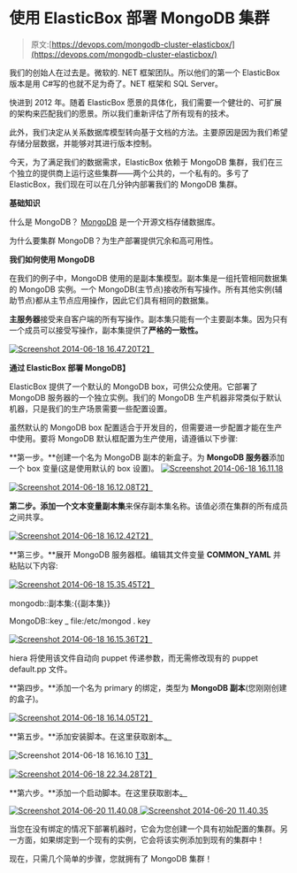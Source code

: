 # 使用 ElasticBox 部署 MongoDB 集群

> 原文:[https://devops.com/mongodb-cluster-elasticbox/](https://devops.com/mongodb-cluster-elasticbox/)

我们的创始人在过去是。微软的. NET 框架团队。所以他们的第一个 ElasticBox 版本是用 C#写的也就不足为奇了。NET 框架和 SQL Server。

快进到 2012 年。随着 ElasticBox 愿景的具体化，我们需要一个健壮的、可扩展的架构来匹配我们的愿景。所以我们重新评估了所有现有的技术。

此外，我们决定从关系数据库模型转向基于文档的方法。主要原因是因为我们希望存储分层数据，并能够对其进行版本控制。

今天，为了满足我们的数据需求，ElasticBox 依赖于 MongoDB 集群，我们在三个独立的提供商上运行这些集群——两个公共的，一个私有的。多亏了 ElasticBox，我们现在可以在几分钟内部署我们的 MongoDB 集群。

**基础知识**

什么是 MongoDB？ [MongoDB](https://www.mongodb.org) 是一个开源文档存储数据库。

为什么要集群 MongoDB？为生产部署提供冗余和高可用性。

**我们如何使用 MongoDB**

在我们的例子中，MongoDB 使用的是副本集模型。副本集是一组托管相同数据集的 MongoDB 实例。一个 MongoDB(主节点)接收所有写操作。所有其他实例(辅助节点)都从主节点应用操作，因此它们具有相同的数据集。

**主服务器**接受来自客户端的所有写操作。副本集只能有一个主要副本集。因为只有一个成员可以接受写操作，副本集提供了**严格的一致性。**

[![Screenshot 2014-06-18 16.47.20](../Images/cfa9598b68277bd28f37e9e18bf18099.png)T2】](http://elasticbox.com/blog/wp-content/uploads/2014/06/Screenshot-2014-06-18-16.47.20.png)

**通过 ElasticBox 部署 MongoDB】**

ElasticBox 提供了一个默认的 MongoDB box，可供公众使用。它部署了 MongoDB 服务器的一个独立实例。我们的 MongoDB 生产机器非常类似于默认机器，只是我们的生产场景需要一些配置设置。

虽然默认的 MongoDB box 配置适合于开发目的，但需要进一步配置才能在生产中使用。要将 MongoDB 默认框配置为生产使用，请遵循以下步骤:

**第一步。**创建一个名为 MongoDB 副本的新盒子。为 **MongoDB 服务器**添加一个 box 变量(这是使用默认的 box 设置)。 [![Screenshot 2014-06-18 16.11.18](../Images/b6c245eab45b8cb7ba6fd45f2c7dada0.png)](http://elasticbox.com/blog/wp-content/uploads/2014/06/Screenshot-2014-06-18-16.11.18.png)

[![Screenshot 2014-06-18 16.12.08](../Images/3718232f72ce2d869992372193cd2aa5.png)T2】](http://elasticbox.com/blog/wp-content/uploads/2014/06/Screenshot-2014-06-18-16.12.08.png)

**第二步。**添加一个文本变量**副本集**来保存副本集名称。该值必须在集群的所有成员之间共享。

[![Screenshot 2014-06-18 16.12.42](../Images/09976a46aa80fe7e3164ddddb0ddb199.png)T2】](http://elasticbox.com/blog/wp-content/uploads/2014/06/Screenshot-2014-06-18-16.12.42.png)

**第三步。**展开 MongoDB 服务器框。编辑其文件变量 **COMMON_YAML** 并粘贴以下内容:

[![Screenshot 2014-06-18 15.35.45](../Images/1fdff89dc77a4d5fd174cba6b9ee75a6.png)T2】](http://elasticbox.com/blog/wp-content/uploads/2014/06/Screenshot-2014-06-18-15.35.45.png)

mongodb::副本集:{{副本集}}

MongoDB::key _ file:/etc/mongod . key

[![Screenshot 2014-06-18 16.15.36](../Images/fe72cf06f9e1b95a20b0f2975583415d.png)T2】](http://elasticbox.com/blog/wp-content/uploads/2014/06/Screenshot-2014-06-18-16.15.36.png)

hiera 将使用该文件自动向 puppet 传递参数，而无需修改现有的 puppet default.pp 文件。

**第四步。**添加一个名为 primary 的绑定，类型为 **MongoDB 副本**(您刚刚创建的盒子)。

[![Screenshot 2014-06-18 16.14.05](../Images/9b7a69a760613d9e02bbaf4ad92974a8.png)T2】](http://elasticbox.com/blog/wp-content/uploads/2014/06/Screenshot-2014-06-18-16.14.05.png)

**第五步。**添加安装脚本。在这里获取剧本[。](https://gist.github.com/adamdaigian/5677fa177a38a4b0e48d)

![Screenshot 2014-06-18 16.16.10](../Images/961bc46d2ca5840a26f3fdb1db451c02.png) [T3】](http://elasticbox.com/blog/wp-content/uploads/2014/06/Screenshot-2014-06-18-16.16.43.png)

[![Screenshot 2014-06-18 22.34.28](../Images/b94cba235452b0179b2dad0ca23b5143.png)T2】](http://elasticbox.com/blog/wp-content/uploads/2014/06/Screenshot-2014-06-18-22.34.28.png)

**第六步。**添加一个启动脚本。在这里获取剧本[。](https://gist.github.com/adamdaigian/ed6b83ab14d6444deead)

[![Screenshot 2014-06-20 11.40.08](../Images/b0f57507fc63ca540db2e52e5b06de71.png) ](http://elasticbox.com/blog/wp-content/uploads/2014/06/Screenshot-2014-06-20-11.40.08.png) [ ![Screenshot 2014-06-20 11.40.35](../Images/a889bc39b868d6afdda662c1fd88871b.png)](http://elasticbox.com/blog/wp-content/uploads/2014/06/Screenshot-2014-06-20-11.40.35.png)

当您在没有绑定的情况下部署机器时，它会为您创建一个具有初始配置的集群。另一方面，如果绑定到一个现有的实例，它会将该实例添加到现有的集群中！

现在，只需几个简单的步骤，您就拥有了 MongoDB 集群！